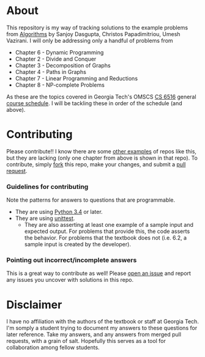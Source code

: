 # About

This repository is my way of tracking solutions to the example problems from [Algorithms](https://books.google.com/books?id=DJSUCgAAQBAJ&newbks=1&newbks_redir=0&lpg=PP1&dq=Algorithms%20Dasgupta&pg=PP1#v=onepage&q=Algorithms%20Dasgupta&f=false) by Sanjoy Dasgupta, Christos Papadimitriou, Umesh Vazirani. I will only be addressing only a handful of problems from

- Chapter 6 - Dynamic Programming
- Chapter 2 - Divide and Conquer
- Chapter 3 - Decomposition of Graphs
- Chapter 4 - Paths in Graphs
- Chapter 7 - Linear Programming and Reductions
- Chapter 8 - NP-complete Problems

As these are the topics covered in Georgia Tech's OMSCS [CS 6516](https://www.omscs.gatech.edu/cs-6515-intro-graduate-algorithms) general [course schedule](http://omscs.wikidot.com/courses:cs6515). I will be tackling these in order of the schedule (and above).

# Contributing

Please contribute!! I know there are some [other examples](https://github.com/raymondhfeng/Algorithms_DPV_Solutions/blob/master/main.pdf) of repos like this, but they are lacking (only one chapter from above is shown in that repo). To contribute, simply [fork](https://help.github.com/en/github/getting-started-with-github/fork-a-repo) this repo, make your changes, and submit a [pull request](https://help.github.com/en/github/collaborating-with-issues-and-pull-requests/about-pull-requests).

### Guidelines for contributing

Note the patterns for answers to questions that are programmable.

- They are using [Python 3.4](https://www.python.org/downloads/) or later.
- They are using [unittest](https://docs.python.org/3/library/unittest.html).
    - They are also asserting at least one example of a sample input and expected output. For problems that provide this, the code asserts the behavior. For problems that the textbook does not (i.e. 6.2, a sample input is created by the developer).

### Pointing out incorrect/incomplete answers

This is a great way to contribute as well! Please [open an issue](https://github.com/JeremyCraigMartinez/CS6515-Textbook-Solutions/issues/new) and report any issues you uncover with solutions in this repo.

# Disclaimer

I have no affiliation with the authors of the textbook or staff at Georgia Tech. I'm somply a student trying to document my answers to these questions for later reference. Take my answers, and any answers from merged pull requests, with a grain of salt. Hopefully this serves as a tool for collaboration among fellow students.
